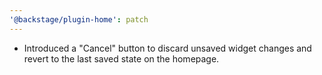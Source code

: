 ```yaml
---
'@backstage/plugin-home': patch
---
```


- Introduced a "Cancel" button to discard unsaved widget changes and revert to the last saved state on the homepage.
